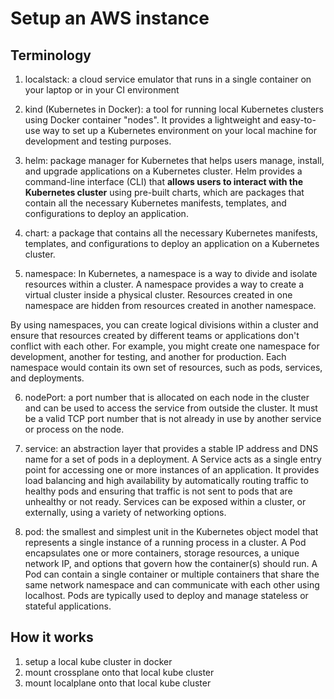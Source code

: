 # Setup an AWS instance

## Terminology
1. localstack: a cloud service emulator that runs in a single container on your laptop or in your CI environment

2. kind (Kubernetes in Docker): a tool for running local Kubernetes clusters using Docker container "nodes". It provides a lightweight and easy-to-use way to set up a Kubernetes environment on your local machine for development and testing purposes.

3. helm: package manager for Kubernetes that helps users manage, install, and upgrade applications on a Kubernetes cluster. Helm provides a command-line interface (CLI) that __allows users to interact with the Kubernetes cluster__ using pre-built charts, which are packages that contain all the necessary Kubernetes manifests, templates, and configurations to deploy an application.

4. chart: a package that contains all the necessary Kubernetes manifests, templates, and configurations to deploy an application on a Kubernetes cluster.

5. namespace: In Kubernetes, a namespace is a way to divide and isolate resources within a cluster. A namespace provides a way to create a virtual cluster inside a physical cluster. Resources created in one namespace are hidden from resources created in another namespace.

By using namespaces, you can create logical divisions within a cluster and ensure that resources created by different teams or applications don't conflict with each other. For example, you might create one namespace for development, another for testing, and another for production. Each namespace would contain its own set of resources, such as pods, services, and deployments.

6. nodePort: a port number that is allocated on each node in the cluster and can be used to access the service from outside the cluster. It must be a valid TCP port number that is not already in use by another service or process on the node.

7. service: an abstraction layer that provides a stable IP address and DNS name for a set of pods in a deployment. A Service acts as a single entry point for accessing one or more instances of an application. It provides load balancing and high availability by automatically routing traffic to healthy pods and ensuring that traffic is not sent to pods that are unhealthy or not ready. Services can be exposed within a cluster, or externally, using a variety of networking options.

8. pod: the smallest and simplest unit in the Kubernetes object model that represents a single instance of a running process in a cluster. A Pod encapsulates one or more containers, storage resources, a unique network IP, and options that govern how the container(s) should run. A Pod can contain a single container or multiple containers that share the same network namespace and can communicate with each other using localhost. Pods are typically used to deploy and manage stateless or stateful applications.

## How it works
1. setup a local kube cluster in docker
2. mount crossplane onto that local kube cluster
3. mount localplane onto that local kube cluster